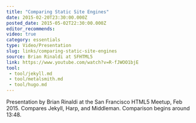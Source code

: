 ```yaml
---
title: "Comparing Static Site Engines"
date: 2015-02-20T23:30:00.000Z
posted_date: 2015-05-02T22:30:00.000Z
editor_recommends:
video: true
category: essentials
type: Video/Presentation
slug: links/comparing-static-site-engines
source: Brian Rinaldi at SFHTML5
link: https://www.youtube.com/watch?v=R-fJWOO1bjE
tool:
 - tool/jekyll.md
 - tool/metalsmith.md
 - tool/hugo.md
---
```

Presentation by Brian Rinaldi at the San Francisco HTML5 Meetup, Feb 2015. Compares Jekyll, Harp, and Middleman. Comparison begins around 13:48.
